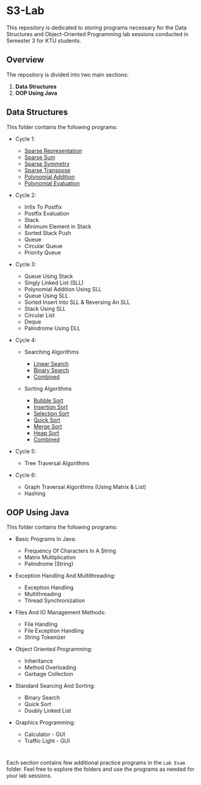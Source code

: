 # S3-Lab

This repository is dedicated to storing programs necessary for the Data Structures and Object-Oriented Programming lab sessions conducted in Semester 3 for KTU students.

## Overview

The repository is divided into two main sections:
1. **Data Structures**
2. **OOP Using Java**

## Data Structures

This folder contains the following programs:
- Cycle 1:
    - [Sparse Representation](https://github.com/dyingpotato890/KTU-S3-LAB/blob/main/Data%20Structures/Cycle%201/sparseRepresentation.c)
    - [Sparse Sum](https://github.com/dyingpotato890/KTU-S3-LAB/blob/main/Data%20Structures/Cycle%201/sparseSum.c)
    - [Sparse Symmetry](https://github.com/dyingpotato890/KTU-S3-LAB/blob/main/Data%20Structures/Cycle%201/sparseSymmetry.c)
    - [Sparse Transpose](https://github.com/dyingpotato890/KTU-S3-LAB/blob/main/Data%20Structures/Cycle%201/sparseTranspose.c)
    - [Polynomial Addition](https://github.com/dyingpotato890/KTU-S3-LAB/blob/main/Data%20Structures/Cycle%201/polyAdd.c)
    - [Polynomial Evaluation](https://github.com/dyingpotato890/KTU-S3-LAB/blob/main/Data%20Structures/Cycle%201/polyEvaluation.c)

- Cycle 2:
    - Infix To Postfix
    - Postfix Evaluation
    - Stack
    - Minimum Element in Stack
    - Sorted Stack Push
    - Queue
    - Circular Queue
    - Priority Queue

- Cycle 3:
    - Queue Using Stack
    - Singly Linked List (SLL)
    - Polynomial Addition Using SLL
    - Queue Using SLL
    - Sorted Insert Into SLL & Reversing An SLL
    - Stack Using SLL
    - Circular List
    - Deque
    - Palindrome Using DLL

- Cycle 4:
    - Searching Algorithms
        - [Linear Search](https://github.com/dyingpotato890/KTU-S3-LAB/blob/main/Data%20Structures/Cycle%204/Searching%20Algorithms/linearSearch.c)
        - [Binary Search](https://github.com/dyingpotato890/KTU-S3-LAB/blob/main/Data%20Structures/Cycle%204/Searching%20Algorithms/binarySearch.c)
        - [Combined](https://github.com/dyingpotato890/KTU-S3-LAB/blob/main/Data%20Structures/Cycle%204/Searching%20Algorithms/searching.c)
          
    - Sorting Algorithms
        - [Bubble Sort](https://github.com/dyingpotato890/KTU-S3-LAB/blob/main/Data%20Structures/Cycle%204/Sorting%20Algorithms/bubbleSort.c)
        - [Insertion Sort](https://github.com/dyingpotato890/KTU-S3-LAB/blob/main/Data%20Structures/Cycle%204/Sorting%20Algorithms/insertionSort.c)
        - [Selection Sort](https://github.com/dyingpotato890/KTU-S3-LAB/blob/main/Data%20Structures/Cycle%204/Sorting%20Algorithms/selectionSort.c)
        - [Quick Sort](https://github.com/dyingpotato890/KTU-S3-LAB/blob/main/Data%20Structures/Cycle%204/Sorting%20Algorithms/quickSort.c)
        - [Merge Sort](https://github.com/dyingpotato890/KTU-S3-LAB/blob/main/Data%20Structures/Cycle%204/Sorting%20Algorithms/mergeSort.c)
        - [Heap Sort](https://github.com/dyingpotato890/KTU-S3-LAB/blob/main/Data%20Structures/Cycle%204/Sorting%20Algorithms/heapSort.c)
        - [Combined](https://github.com/dyingpotato890/KTU-S3-LAB/blob/main/Data%20Structures/Cycle%204/Sorting%20Algorithms/sorting.c)

- Cycle 5:
    - Tree Traversal Algorithms
    
- Cycle 6:
    - Graph Traversal Algorithms (Using Matrix & List)
    - Hashing

## OOP Using Java

This folder contains the following programs:

- Basic Programs In Java:
    - Frequency Of Characters In A String
    - Matrix Multiplication
    - Palindrome (String)

- Exception Handling And Multithreading:
    - Exception Handling
    - Multithreading
    - Thread Synchronization

- Files And IO Management Methods:
    - File Handling
    - File Exception Handling
    - String Tokenizer

- Object Oriented Programming:
    - Inheritance
    - Method Overloading
    - Garbage Collection

- Standard Searcing And Sorting:
    - Binary Search
    - Quick Sort
    - Doubly Linked List

- Graphics Programming:
    - Calculator - GUI
    - Traffic Light - GUI

#

Each section contains few additional practice programs in the ```Lab Exam``` folder. Feel free to explore the folders and use the programs as needed for your lab sessions.
